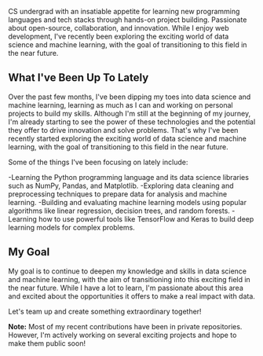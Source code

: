 

<!--
**santshvm/santshvm** is a ✨ _special_ ✨ repository because its `README.md` (this file) appears on your GitHub profile.

Here are some ideas to get you started:

- 🔭 I’m currently working on ...
- 🌱 I’m currently learning ...
- 👯 I’m looking to collaborate on ...
- 🤔 I’m looking for help with ...
- 💬 Ask me about ...
- 📫 How to reach me: ...
- 😄 Pronouns: ...
- ⚡ Fun fact: ...
-->


CS undergrad with an insatiable appetite for learning new programming languages and tech stacks through hands-on project building. Passionate about open-source, collaboration, and innovation. While I enjoy web development, I've recently been exploring the exciting world of data science and machine learning, with the goal of transitioning to this field in the near future.

## What I've Been Up To Lately
Over the past few months, I've been dipping my toes into data science and machine learning, learning as much as I can and working on personal projects to build my skills. Although I'm still at the beginning of my journey, I'm already starting to see the power of these technologies and the potential they offer to drive innovation and solve problems.  That's why I've been recently started exploring the exciting world of data science and machine learning, with the goal of transitioning to this field in the near future. 

Some of the things I've been focusing on lately include:

-Learning the Python programming language and its data science libraries such as NumPy, Pandas, and Matplotlib.
-Exploring data cleaning and preprocessing techniques to prepare data for analysis and machine learning.
-Building and evaluating machine learning models using popular algorithms like linear regression, decision trees, and random forests.
-Learning how to use powerful tools like TensorFlow and Keras to build deep learning models for complex problems.

## My Goal
My goal is to continue to deepen my knowledge and skills in data science and machine learning, with the aim of transitioning into this exciting field in the near future. While I have a lot to learn, I'm passionate about this area and excited about the opportunities it offers to make a real impact with data.

Let's team up and create something extraordinary together!

**Note:** Most of my recent contributions have been in private repositories. However, I'm actively working on several exciting projects and hope to make them public soon!
